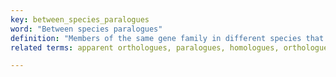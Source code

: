 ```yaml
---
key: between_species_paralogues
word: "Between species paralogues"
definition: "Members of the same gene family in different species that are not direct orthologues. In a gene tree, these genes are separated by a duplication node."
related terms: apparent orthologues, paralogues, homologues, orthologues, within_species_paralogues

---
```

